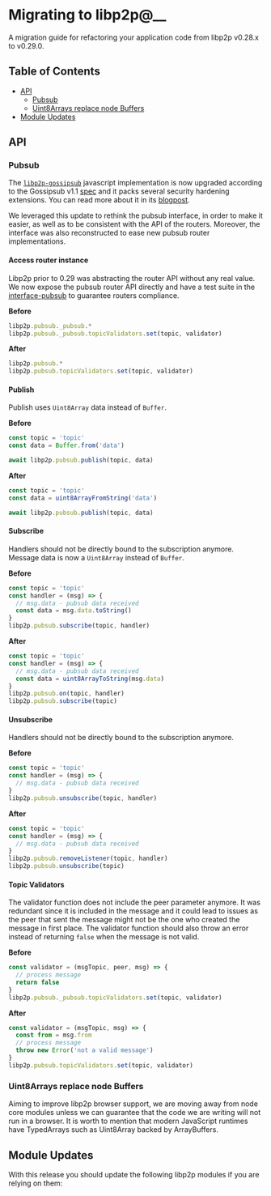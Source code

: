 <!--Specify versions for migration below-->
# Migrating to libp2p@__

A migration guide for refactoring your application code from libp2p v0.28.x to v0.29.0.

## Table of Contents

- [API](#api)
  - [Pubsub](#pubsub)
  - [Uint8Arrays replace node Buffers](#uint8arrays-replace-node-buffers)
- [Module Updates](#module-updates)

## API

### Pubsub

The [`libp2p-gossipsub`](https://github.com/ChainSafe/js-libp2p-gossipsub) javascript implementation is now upgraded according to the Gossipsub v1.1 [spec](https://github.com/libp2p/specs/blob/master/pubsub/gossipsub/gossipsub-v1.1.md) and it packs several security hardening extensions. You can read more about it in its [blogpost](https://blog.ipfs.io/2020-05-20-gossipsub-v1.1/).

We leveraged this update to rethink the pubsub interface, in order to make it easier, as well as to be consistent with the API of the routers. Moreover, the interface was also reconstructed to ease new pubsub router implementations.

#### Access router instance

Libp2p prior to 0.29 was abstracting the router API without any real value. We now expose the pubsub router API directly and have a test suite in the [interface-pubsub](https://github.com/libp2p/js-libp2p-interfaces/tree/master/src/pubsub) to guarantee routers compliance.

**Before**

```js
libp2p.pubsub._pubsub.*
libp2p.pubsub._pubsub.topicValidators.set(topic, validator)
```

**After**

```js
libp2p.pubsub.*
libp2p.pubsub.topicValidators.set(topic, validator)
```

#### Publish

Publish uses `Uint8Array` data instead of `Buffer`.

**Before**

```js
const topic = 'topic'
const data = Buffer.from('data')

await libp2p.pubsub.publish(topic, data)	
```

**After**

```js
const topic = 'topic'
const data = uint8ArrayFromString('data')

await libp2p.pubsub.publish(topic, data)	
```

#### Subscribe

Handlers should not be directly bound to the subscription anymore.
Message data is now a `Uint8Array` instead of `Buffer`.

**Before**

```js
const topic = 'topic'
const handler = (msg) => {
  // msg.data - pubsub data received
  const data = msg.data.toString()
}
libp2p.pubsub.subscribe(topic, handler)
```

**After**

```js
const topic = 'topic'
const handler = (msg) => {
  // msg.data - pubsub data received
  const data = uint8ArrayToString(msg.data)
}
libp2p.pubsub.on(topic, handler)
libp2p.pubsub.subscribe(topic)
```

#### Unsubscribe

Handlers should not be directly bound to the subscription anymore.

**Before**

```js
const topic = 'topic'
const handler = (msg) => {
  // msg.data - pubsub data received
}
libp2p.pubsub.unsubscribe(topic, handler)
```

**After**

```js
const topic = 'topic'
const handler = (msg) => {
  // msg.data - pubsub data received
}
libp2p.pubsub.removeListener(topic, handler)
libp2p.pubsub.unsubscribe(topic)
```

#### Topic Validators

The validator function does not include the peer parameter anymore. It was redundant since it is included in the message and it could lead to issues as the peer that sent the message might not be the one who created the message in first place. The validator function should also throw an error instead of returning `false` when the message is not valid.

**Before**

```js
const validator = (msgTopic, peer, msg) => {
  // process message
  return false
}
libp2p.pubsub._pubsub.topicValidators.set(topic, validator)
```

**After**

```js
const validator = (msgTopic, msg) => {
  const from = msg.from
  // process message
  throw new Error('not a valid message')
}
libp2p.pubsub.topicValidators.set(topic, validator)
```

### Uint8Arrays replace node Buffers

Aiming to improve libp2p browser support, we are moving away from node core modules unless we can guarantee that the code we are writing will not run in a browser. It is worth to mention that modern JavaScript runtimes have TypedArrays such as Uint8Array backed by ArrayBuffers.



## Module Updates

With this release you should update the following libp2p modules if you are relying on them:

<!--Specify module versions in JSON for migration below.
It's recommended to check package.json changes for this: 
`git diff <release> <prev> -- package.json`
-->

```json

```
